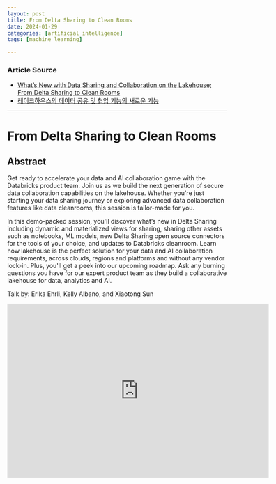 ```yaml
---
layout: post
title: From Delta Sharing to Clean Rooms
date: 2024-01-29
categories: [artificial intelligence]
tags: [machine learning]

---
```


### Article Source

* [What’s New with Data Sharing and Collaboration on the Lakehouse; From Delta Sharing to Clean Rooms](https://www.youtube.com/watch?v=imSi6dYBXSg)
* [레이크하우스의 데이터 공유 및 협업 기능의 새로운 기능](https://www.databricks.com/kr/blog/whats-new-data-sharing-and-collaboration-lakehouse)

---

# From Delta Sharing to Clean Rooms


## Abstract


Get ready to accelerate your data and AI collaboration game with the Databricks product team. Join us as we build the next generation of secure data collaboration capabilities on the lakehouse. Whether you're just starting your data sharing journey or exploring advanced data collaboration features like data cleanrooms, this session is tailor-made for you.

In this demo-packed session, you'll discover what’s new in Delta Sharing including dynamic and materialized views for sharing, sharing other assets such as notebooks, ML models, new Delta Sharing open source connectors for the tools of your choice, and updates to Databricks cleanroom. Learn how lakehouse is the perfect solution for your data and AI collaboration requirements, across clouds, regions and platforms and without any vendor lock-in. Plus, you'll get a peek into our upcoming roadmap. Ask any burning questions you have for our expert product team as they build a collaborative lakehouse for data, analytics and AI.

Talk by: Erika Ehrli, Kelly Albano, and Xiaotong Sun

<iframe width="600" height="400" src="https://www.youtube.com/embed/imSi6dYBXSg?si=smWj0qWadTWKuOXc" title="YouTube video player" frameborder="0" allow="accelerometer; autoplay; clipboard-write; encrypted-media; gyroscope; picture-in-picture; web-share" allowfullscreen></iframe>

